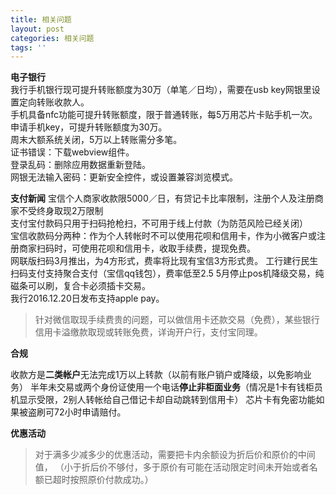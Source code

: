```yaml
---
title: 相关问题
layout: post
categories: 相关问题
tags: ''
---
```

**电子银行**  
我行手机银行现可提升转账额度为30万（单笔／日均），需要在usb key网银里设置定向转账收款人。  
手机具备nfc功能可提升转账额度，限于普通转账，每5万用芯片卡贴手机一次。  
申请手机key，可提升转账额度为30万。  
周末大额系统关闭，5万以上转账需分多笔。  
证书错误：下载webview组件。  
登录乱码：删除应用数据重新登陆。  
网银无法输入密码：更新安全控件，或设置兼容浏览模式。

**支付新闻**
宝信个人商家收款限5000／日，有贷记卡比率限制，注册个人及注册商家不受终身取现2万限制  
支付宝付款码只用于扫码抢枪扫，不可用于线上付款（为防范风险已经关闭）  
宝信收款码分两种：作为个人转帐时不可以使用花呗和信用卡，作为小微客户或注册商家扫码时，可使用花呗和信用卡，收取手续费，提现免费。  
网联版扫码3月推出，为4方形式，费率将比现有宝信3方形式贵。
工行建行民生扫码支付支持聚合支付（宝信qq钱包），费率低至2.5
5月停止pos机降级交易，纯磁条可以刷，复合卡必须插卡交易。  
我行2016.12.20日发布支持apple pay。  

> 针对微信取现手续费贵的问题，可以做信用卡还款交易（免费），某些银行信用卡溢缴款取现或转账免费，详询开户行，支付宝同理。



**合规**

收款方是**二类帐户**无法完成1万以上转款（以前有账户销户或降级，以免影响业务）
半年未交易或两个身份证使用一个电话**停止非柜面业务**（情况是1卡有钱柜员机显示受限，2别人转帐给自己借记卡却自动跳转到信用卡）
芯片卡有免密功能如果被盗刷可72小时申请赔付。

**优惠活动**

> 对于满多少减多少的优惠活动，需要把卡内余额设为折后价和原价的中间值， （小于折后价不够付，多于原价有可能在活动限定时间未开始或者名额已超时按照原价付款成功。）
